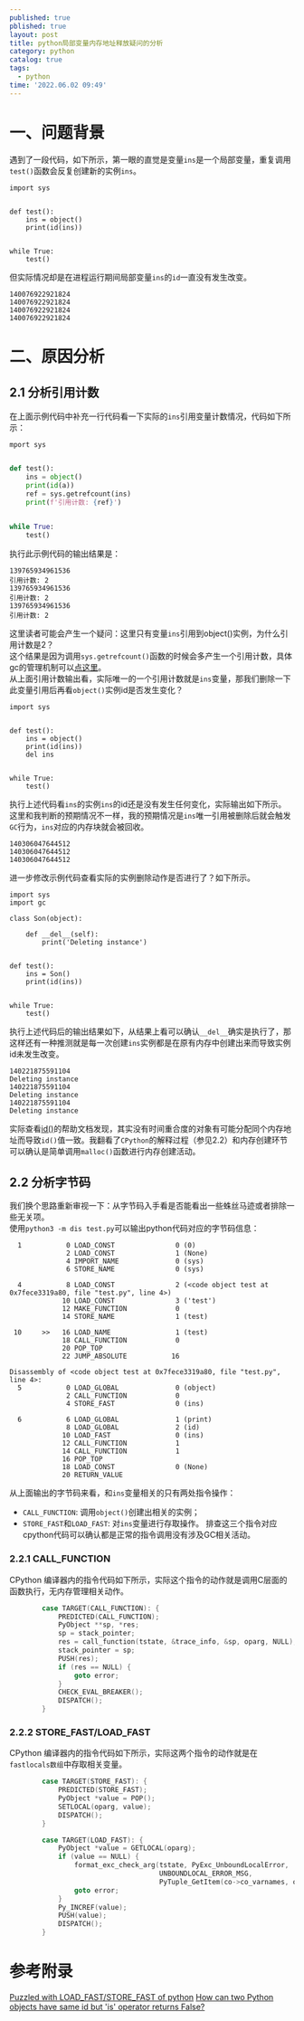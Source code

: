 ```yaml
---
published: true
pblished: true
layout: post
title: python局部变量内存地址释放疑问的分析
category: python
catalog: true
tags:
  - python
time: '2022.06.02 09:49'
---
```


# 一、问题背景

遇到了一段代码，如下所示，第一眼的直觉是变量`ins`是一个局部变量，重复调用`test()`函数会反复创建新的实例`ins`。
```
import sys


def test():
    ins = object()
    print(id(ins))


while True:
    test()
```

但实际情况却是在进程运行期间局部变量`ins`的`id`一直没有发生改变。
```shell
140076922921824
140076922921824
140076922921824
140076922921824
```

# 二、原因分析
## 2.1 分析引用计数
在上面示例代码中补充一行代码看一下实际的`ins`引用变量计数情况，代码如下所示：
```python
mport sys


def test():
    ins = object()
    print(id(a))
    ref = sys.getrefcount(ins)
    print(f'引用计数: {ref}')


while True:
    test()

```
执行此示例代码的输出结果是：
```shell
139765934961536
引用计数: 2
139765934961536
引用计数: 2
139765934961536
引用计数: 2
```
这里读者可能会产生一个疑问：这里只有变量`ins`引用到object()实例，为什么引用计数是2？  
这个结果是因为调用`sys.getrefcount()`函数的时候会多产生一个引用计数，具体gc的管理机制可以[点这里](https://devguide.python.org/garbage_collector/?highlight=gc)。  
从上面引用计数输出看，实际唯一的一个引用计数就是`ins`变量，那我们删除一下此变量引用后再看`object()`实例id是否发生变化？
```
import sys


def test():
    ins = object() 
    print(id(ins))
    del ins


while True:
    test()
```
执行上述代码看`ins`的实例`ins`的id还是没有发生任何变化，实际输出如下所示。  
这里和我判断的预期情况不一样，我的预期情况是`ins`唯一引用被删除后就会触发`GC`行为，`ins`对应的内存块就会被回收。
```
140306047644512
140306047644512
140306047644512
```
进一步修改示例代码查看实际的实例删除动作是否进行了？如下所示。  
```
import sys
import gc

class Son(object):

    def __del__(self):
        print('Deleting instance')


def test():
    ins = Son()
    print(id(ins))


while True:
    test()
```
执行上述代码后的输出结果如下，从结果上看可以确认`__del__`确实是执行了，那这样还有一种推测就是每一次创建`ins`实例都是在原有内存中创建出来而导致实例id未发生改变。
```
140221875591104
Deleting instance
140221875591104
Deleting instance
140221875591104
Deleting instance
```
实际查看[id()](https://docs.python.org/3.10/library/functions.html#id)的帮助文档发现，其实没有时间重合度的对象有可能分配同个内存地址而导致`id()`值一致。我翻看了`CPython`的解释过程（参见2.2）和内存创建环节可以确认是简单调用`malloc()`函数进行内存创建活动。

## 2.2 分析字节码
我们换个思路重新审视一下：从字节码入手看是否能看出一些蛛丝马迹或者排除一些无关项。  
使用`python3 -m dis test.py`可以输出python代码对应的字节码信息：
```shell
  1           0 LOAD_CONST               0 (0)
              2 LOAD_CONST               1 (None)
              4 IMPORT_NAME              0 (sys)
              6 STORE_NAME               0 (sys)

  4           8 LOAD_CONST               2 (<code object test at 0x7fece3319a80, file "test.py", line 4>)
             10 LOAD_CONST               3 ('test')
             12 MAKE_FUNCTION            0
             14 STORE_NAME               1 (test)

 10     >>   16 LOAD_NAME                1 (test)
             18 CALL_FUNCTION            0
             20 POP_TOP
             22 JUMP_ABSOLUTE           16

Disassembly of <code object test at 0x7fece3319a80, file "test.py", line 4>:
  5           0 LOAD_GLOBAL              0 (object)
              2 CALL_FUNCTION            0
              4 STORE_FAST               0 (ins)

  6           6 LOAD_GLOBAL              1 (print)
              8 LOAD_GLOBAL              2 (id)
             10 LOAD_FAST                0 (ins)
             12 CALL_FUNCTION            1
             14 CALL_FUNCTION            1
             16 POP_TOP
             18 LOAD_CONST               0 (None)
             20 RETURN_VALUE
```
从上面输出的字节码来看，和`ins`变量相关的只有两处指令操作：  
- `CALL_FUNCTION`: 调用`object()`创建出相关的实例；
- `STORE_FAST`和`LOAD_FAST`: 对`ins`变量进行存取操作。
排查这三个指令对应cpython代码可以确认都是正常的指令调用没有涉及GC相关活动。

### 2.2.1 CALL_FUNCTION
CPython 编译器内的指令代码如下所示，实际这个指令的动作就是调用C层面的函数执行，无内存管理相关动作。
```C
        case TARGET(CALL_FUNCTION): {                                               
            PREDICTED(CALL_FUNCTION);                                               
            PyObject **sp, *res;                                                    
            sp = stack_pointer;                                                     
            res = call_function(tstate, &trace_info, &sp, oparg, NULL);             
            stack_pointer = sp;                                                     
            PUSH(res);                                                              
            if (res == NULL) {                                                      
                goto error;                                                         
            }                                                                       
            CHECK_EVAL_BREAKER();                                                   
            DISPATCH();                                                             
        }                                      
```

### 2.2.2 STORE_FAST/LOAD_FAST
CPython 编译器内的指令代码如下所示，实际这两个指令的动作就是在`fastlocals数组`中存取相关变量。
```C
        case TARGET(STORE_FAST): {                                              
            PREDICTED(STORE_FAST);                                              
            PyObject *value = POP();                                            
            SETLOCAL(oparg, value);                                             
            DISPATCH();                                                         
        }           

        case TARGET(LOAD_FAST): {                                               
            PyObject *value = GETLOCAL(oparg);                                  
            if (value == NULL) {                                                
                format_exc_check_arg(tstate, PyExc_UnboundLocalError,           
                                     UNBOUNDLOCAL_ERROR_MSG,                    
                                     PyTuple_GetItem(co->co_varnames, oparg));  
                goto error;                                                     
            }                                                                   
            Py_INCREF(value);                                                   
            PUSH(value);                                                        
            DISPATCH();                                                         
        }                                                    
```


# 参考附录
[Puzzled with LOAD_FAST/STORE_FAST of python](https://stackoverflow.com/questions/28088157/puzzled-with-load-fast-store-fast-of-python)
[How can two Python objects have same id but 'is' operator returns False?](https://stackoverflow.com/questions/50893267/how-can-two-python-objects-have-same-id-but-is-operator-returns-false/50893268#50893268)
